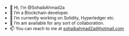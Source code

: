 - 👋 Hi, I’m @SohaibAhmad2a
- 👀 I’m a Blockchain developer.
- 🌱 I’m currently working on Solidity, Hyperledger etc.
- 💞️ I’m am available for any sort of collaboration.
- 📫 You can reach to me at sohaibahmad2a@hotmail.com
<!---
SohaibAhmad2a/SohaibAhmad2a is a ✨ special ✨ repository because its `README.md` (this file) appears on your GitHub profile.
You can click the Preview link to take a look at your changes.
--->
